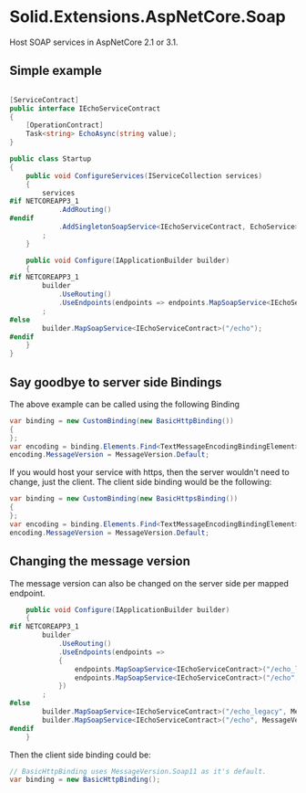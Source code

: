 # Solid.Extensions.AspNetCore.Soap
 
Host SOAP services in AspNetCore 2.1 or 3.1.

## Simple example

```csharp

[ServiceContract]
public interface IEchoServiceContract
{
    [OperationContract]
    Task<string> EchoAsync(string value);
}

public class Startup
{
    public void ConfigureServices(IServiceCollection services)
    {
        services
#if NETCOREAPP3_1
            .AddRouting()
#endif
            .AddSingletonSoapService<IEchoServiceContract, EchoService>()
        ;
    }

    public void Configure(IApplicationBuilder builder)
    {
#if NETCOREAPP3_1
        builder
            .UseRouting()
            .UseEndpoints(endpoints => endpoints.MapSoapService<IEchoServiceContract>("/echo"))
        ;
#else
        builder.MapSoapService<IEchoServiceContract>("/echo");
#endif
    }
}

```
## Say goodbye to server side Bindings

The above example can be called using the following Binding

```csharp
var binding = new CustomBinding(new BasicHttpBinding())
{
};
var encoding = binding.Elements.Find<TextMessageEncodingBindingElement>();
encoding.MessageVersion = MessageVersion.Default;
```

If you would host your service with https, then the server wouldn't need to change, just the client. The client side binding would be the following:

```csharp
var binding = new CustomBinding(new BasicHttpsBinding())
{
};
var encoding = binding.Elements.Find<TextMessageEncodingBindingElement>();
encoding.MessageVersion = MessageVersion.Default;
```

## Changing the message version

The message version can also be changed on the server side per mapped endpoint.

```csharp
    public void Configure(IApplicationBuilder builder)
    {
#if NETCOREAPP3_1
        builder
            .UseRouting()
            .UseEndpoints(endpoints => 
            {
                endpoints.MapSoapService<IEchoServiceContract>("/echo_legacy", MessageVersion.Soap11);
                endpoints.MapSoapService<IEchoServiceContract>("/echo", MessageVersion.Default);
            })
        ;
#else
        builder.MapSoapService<IEchoServiceContract>("/echo_legacy", MessageVersion.Soap11);
        builder.MapSoapService<IEchoServiceContract>("/echo", MessageVersion.Default);
#endif
    }
```

Then the client side binding could be:

```csharp
// BasicHttpBinding uses MessageVersion.Soap11 as it's default.
var binding = new BasicHttpBinding();
```
